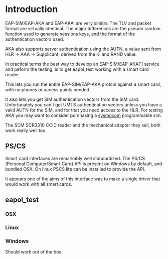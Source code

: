 # Introduction

EAP-SIM/EAP-AKA and EAP-AKA' are very similar. The TLV and packet format are virtually identical.  The major differences are the pseudo random function used to generate sessions keys, and the format of the authentication vectors used.

AKA also supports server authentication using the AUTN, a value sent from HLR -> AAA -> Supplicant, derived from the Ki and RAND value.

In practical terms the best way to develop an EAP-SIM/EAP-AKA['] service and peform the testing, is to get eapol_test working with a smart card reader.

This lets you run the entire EAP-SIM/EAP-AKA protcol against a smart card, with no phones or access points needed.

It also lets you get SIM authentication vectors from the SIM card.  Unfortunately you can't get UMTS authentication vectors unless you have a valid AUTN for the SIM, and for that you need access to the HLR.  For testing AKA you may want to consider purchasing a [sysmocom](http://shop.sysmocom.de) programmable sim.

The SCM SCR3310 CCID reader and the mechanical adapter they sell, both work really well too.

## PS/CS

Smart card interfaces are remarkably well standardized. The PS/CS (Personal Computer/Smart Card) API is present on Windows by default, and bundled OSX. On linux PSCS lite can be installed to provide the API.

It appears one of the aims of this interface was to make a single driver that would work with all smart cards.

## eapol_test
### OSX

### Linux

### Windows
Should work out of the box


